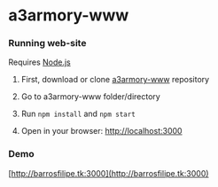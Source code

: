 # a3armory-www

### Running web-site

Requires [Node.js](http://nodejs.org/)

1. First, download or clone [a3armory-www](https://github.com/barrosfilipe/a3armory-www) repository

2. Go to a3armory-www folder/directory

3. Run `npm install` and `npm start`

4. Open in your browser: [http://localhost:3000](http://localhost:3000)

### Demo

[http://barrosfilipe.tk:3000](http://barrosfilipe.tk:3000)